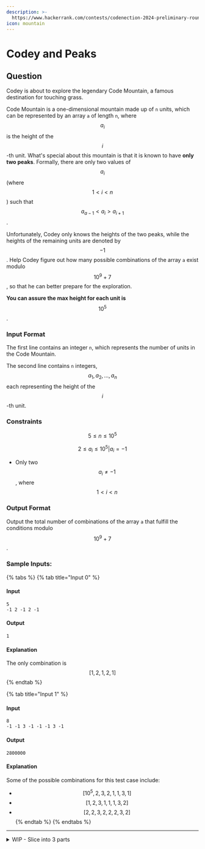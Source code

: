 ```yaml
---
description: >-
  https://www.hackerrank.com/contests/codenection-2024-preliminary-round-open-category/challenges/cn24-15
icon: mountain
---
```


# Codey and Peaks

## Question

Codey is about to explore the legendary Code Mountain, a famous destination for touching grass.

Code Mountain is a one-dimensional mountain made up of `n` units, which can be represented by an array `a` of length `n`, where $$a_i$$ is the height of the $$i$$-th unit. What's special about this mountain is that it is known to have **only two peaks**. Formally, there are only two values of $$a_i$$ (where $$1 \lt i \lt n$$) such that $$a_{a-1} \lt a_i > a_{i+1}$$.

Unfortunately, Codey only knows the heights of the two peaks, while the heights of the remaining units are denoted by $$-1$$. Help Codey figure out how many possible combinations of the array `a` exist modulo $$10^9 + 7$$, so that he can better prepare for the exploration.

**You can assure the max height for each unit is** $$10^5$$.

### Input Format

The first line contains an integer `n`, which represents the number of units in the Code Mountain.

The second line contains `n` integers, $$a_1, a_2, ..., a_n$$ each representing the height of the $$i$$-th unit.

### Constraints

$$
5 \le n \le 10^5
$$

$$
2 \le a_i \le 10^5 | a_i = -1
$$

* Only two $$a_i \ne -1$$, where $$1 \lt i \lt n$$

### Output Format

Output the total number of combinations of the array `a` that fulfill the conditions modulo $$10^9 + 7$$.

### Sample Inputs:

{% tabs %}
{% tab title="Input 0" %}
#### Input

```
5
-1 2 -1 2 -1
```

#### Output

```
1
```

#### Explanation

The only combination is $$[1,2,1,2,1]$$
{% endtab %}

{% tab title="Input 1" %}
#### Input

```
8
-1 -1 3 -1 -1 -1 3 -1
```

#### Output

```
2800000
```

#### Explanation

Some of the possible combinations for this test case include:

* $$[10^5,2,3,2,1,1,3,1]$$
* $$[1,2,3,1,1,1,3,2]$$
* $$[2,2,3,2,2,2,3,2]$$
{% endtab %}
{% endtabs %}

***

<details>

<summary>WIP - Slice into 3 parts</summary>

WIP

</details>
